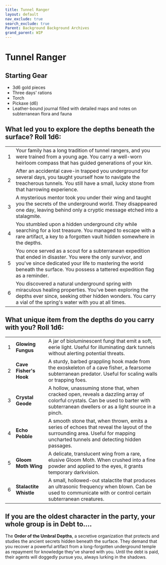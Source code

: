 ```yaml
---
title: Tunnel Ranger
layout: default
nav_exclude: true
search_exclude: true
Parent: Background Background Archives
grand_parent: WIP
---
```



# Tunnel Ranger

## Starting Gear

- 3d6 gold pieces
- Three days' rations
- Torch
- Pickaxe (d6)
- Leather-bound journal filled with detailed maps and notes on subterranean flora and fauna

## What led you to explore the depths beneath the surface? Roll 1d6:

|      |                                                              |
| ---- | ------------------------------------------------------------ |
| 1    | Your family has a long tradition of tunnel rangers, and you were trained from a young age. You carry a well-worn heirloom compass that has guided generations of your kin. |
| 2    | After an accidental cave-in trapped you underground for several days, you taught yourself how to navigate the treacherous tunnels. You still have a small, lucky stone from that harrowing experience. |
| 3    | A mysterious mentor took you under their wing and taught you the secrets of the underground world. They disappeared one day, leaving behind only a cryptic message etched into a stalagmite. |
| 4    | You stumbled upon a hidden underground city while searching for a lost treasure. You managed to escape with a rare artifact, a key to a forgotten vault hidden somewhere in the depths. |
| 5    | You once served as a scout for a subterranean expedition that ended in disaster. You were the only survivor, and you've since dedicated your life to mastering the world beneath the surface. You possess a tattered expedition flag as a reminder. |
| 6    | You discovered a natural underground spring with miraculous healing properties. You've been exploring the depths ever since, seeking other hidden wonders. You carry a vial of the spring's water with you at all times. |

## What unique item from the depths do you carry with you? Roll 1d6:

|      |                        |                                                              |
| ---- | ---------------------- | ------------------------------------------------------------ |
| 1    | **Glowing Fungus**     | A jar of bioluminescent fungi that emit a soft, eerie light. Useful for illuminating dark tunnels without alerting potential threats. |
| 2    | **Cave Fisher's Hook** | A sturdy, barbed grappling hook made from the exoskeleton of a cave fisher, a fearsome subterranean predator. Useful for scaling walls or trapping foes. |
| 3    | **Crystal Geode**      | A hollow, unassuming stone that, when cracked open, reveals a dazzling array of colorful crystals. Can be used to barter with subterranean dwellers or as a light source in a pinch. |
| 4    | **Echo Pebble**        | A smooth stone that, when thrown, emits a series of echoes that reveal the layout of the surrounding area. Useful for mapping uncharted tunnels and detecting hidden passages. |
| 5    | **Gloom Moth Wing**    | A delicate, translucent wing from a rare, elusive Gloom Moth. When crushed into a fine powder and applied to the eyes, it grants temporary darkvision. |
| 6    | **Stalactite Whistle** | A small, hollowed-out stalactite that produces an ultrasonic frequency when blown. Can be used to communicate with or control certain subterranean creatures. |

## If you are the oldest character in the party, your whole group is in Debt to....

The **Order of the Umbral Depths**, a secretive organization that protects and studies the ancient secrets hidden beneath the surface. They demand that you recover a powerful artifact from a long-forgotten underground temple as repayment for knowledge they've shared with you. Until the debt is paid, their agents will doggedly pursue you, always lurking in the shadows.